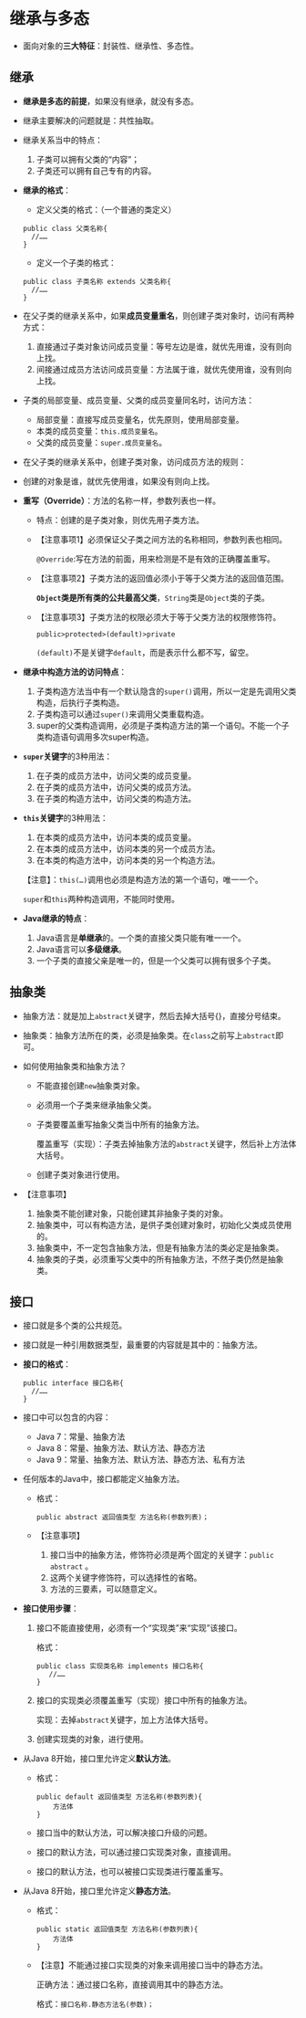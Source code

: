 # 继承与多态

- 面向对象的**三大特征**：封装性、继承性、多态性。

## 继承

- **继承是多态的前提**，如果没有继承，就没有多态。
- 继承主要解决的问题就是：共性抽取。
- 继承关系当中的特点：
  1. 子类可以拥有父类的“内容”；
  2. 子类还可以拥有自己专有的内容。

- **继承的格式**：

  - 定义父类的格式：（一个普通的类定义）

  ```
  public class 父类名称{
  	//……
  }
  ```

  - 定义一个子类的格式：

  ```
  public class 子类名称 extends 父类名称{
  	//……
  }
  ```

- 在父子类的继承关系中，如果**成员变量重名**，则创建子类对象时，访问有两种方式：
  1.  直接通过子类对象访问成员变量：等号左边是谁，就优先用谁，没有则向上找。
  2. 间接通过成员方法访问成员变量：方法属于谁，就优先使用谁，没有则向上找。

- 子类的局部变量、成员变量、父类的成员变量同名时，访问方法：
  - 局部变量：直接写成员变量名，优先原则，使用局部变量。
  - 本类的成员变量：`this.成员变量名`。
  - 父类的成员变量：`super.成员变量名`。

- 在父子类的继承关系中，创建子类对象，访问成员方法的规则：
  
- 创建的对象是谁，就优先使用谁，如果没有则向上找。
  
- **重写（Override）**：方法的名称一样，参数列表也一样。

  - 特点：创建的是子类对象，则优先用子类方法。 

  - 【注意事项1】必须保证父子类之间方法的名称相同，参数列表也相同。

    `@Override`:写在方法的前面，用来检测是不是有效的正确覆盖重写。

  - 【注意事项2】子类方法的返回值必须小于等于父类方法的返回值范围。

    **`Object`类是所有类的公共最高父类**，`String`类是`Object`类的子类。

  - 【注意事项3】子类方法的权限必须大于等于父类方法的权限修饰符。

    `public>protected>(default)>private`

    `(default)`不是关键字`default`，而是表示什么都不写，留空。

- **继承中构造方法的访问特点**：
  1. 子类构造方法当中有一个默认隐含的`super()`调用，所以一定是先调用父类构造，后执行子类构造。
  2. 子类构造可以通过`super()`来调用父类重载构造。
  3. super的父类构造调用，必须是子类构造方法的第一个语句。不能一个子类构造语句调用多次super构造。

- **`super`关键字**的3种用法：
  1. 在子类的成员方法中，访问父类的成员变量。
  2. 在子类的成员方法中，访问父类的成员方法。
  3. 在子类的构造方法中，访问父类的构造方法。

- **`this`关键字**的3种用法：

  1. 在本类的成员方法中，访问本类的成员变量。
  2. 在本类的成员方法中，访问本类的另一个成员方法。
  3. 在本类的构造方法中，访问本类的另一个构造方法。

  【注意】：`this(…)`调用也必须是构造方法的第一个语句，唯一一个。

  ​					`super`和`this`两种构造调用，不能同时使用。

- **Java继承的特点**：
  1. Java语言是**单继承**的。一个类的直接父类只能有唯一一个。
  2. Java语言可以**多级继承**。
  3. 一个子类的直接父亲是唯一的，但是一个父类可以拥有很多个子类。

## 抽象类

- 抽象方法：就是加上`abstract`关键字，然后去掉大括号{}，直接分号结束。

- 抽象类：抽象方法所在的类，必须是抽象类。在`class`之前写上`abstract`即可。

- 如何使用抽象类和抽象方法？

  - 不能直接创建`new`抽象类对象。

  - 必须用一个子类来继承抽象父类。

  - 子类要覆盖重写抽象父类当中所有的抽象方法。

    覆盖重写（实现）：子类去掉抽象方法的`abstract`关键字，然后补上方法体大括号。

  - 创建子类对象进行使用。

- 【注意事项】
  1. 抽象类不能创建对象，只能创建其非抽象子类的对象。
  2. 抽象类中，可以有构造方法，是供子类创建对象时，初始化父类成员使用的。
  3. 抽象类中，不一定包含抽象方法，但是有抽象方法的类必定是抽象类。
  4. 抽象类的子类，必须重写父类中的所有抽象方法，不然子类仍然是抽象类。



## 接口

- 接口就是多个类的公共规范。

- 接口就是一种引用数据类型，最重要的内容就是其中的：抽象方法。

- **接口的格式**：

  ```
  public interface 接口名称{
  	//……
  } 
  ```

- 接口中可以包含的内容：
  - Java 7：常量、抽象方法
  - Java 8：常量、抽象方法、默认方法、静态方法
  - Java 9：常量、抽象方法、默认方法、静态方法、私有方法

- 任何版本的Java中，接口都能定义抽象方法。

  - 格式：

    `public abstract 返回值类型 方法名称(参数列表)；`

  - 【注意事项】
    1. 接口当中的抽象方法，修饰符必须是两个固定的关键字：`public abstract` 。
    2. 这两个关键字修饰符，可以选择性的省略。
    3. 方法的三要素，可以随意定义。

- **接口使用步骤**：

  1. 接口不能直接使用，必须有一个“实现类”来“实现”该接口。

     格式：

     ```
     public class 实现类名称 implements 接口名称{
     	//……
     }
     ```

  2. 接口的实现类必须覆盖重写（实现）接口中所有的抽象方法。

     实现：去掉`abstract`关键字，加上方法体大括号。

  3. 创建实现类的对象，进行使用。

- 从Java 8开始，接口里允许定义**默认方法**。

  - 格式：

    ```
    public default 返回值类型 方法名称(参数列表){
    	方法体
    }
    ```

  - 接口当中的默认方法，可以解决接口升级的问题。
  - 接口的默认方法，可以通过接口实现类对象，直接调用。
  - 接口的默认方法，也可以被接口实现类进行覆盖重写。

- 从Java 8开始，接口里允许定义**静态方法**。

  - 格式：

    ```
    public static 返回值类型 方法名称(参数列表){
    	方法体
    }
    ```

  - 【注意】不能通过接口实现类的对象来调用接口当中的静态方法。

    正确方法：通过接口名称，直接调用其中的静态方法。

    格式：`接口名称.静态方法名(参数)；`
